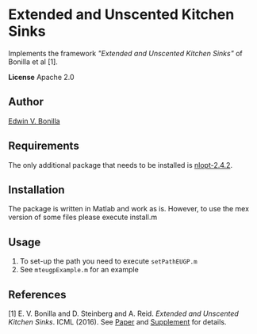 Extended and Unscented Kitchen Sinks
=============

Implements the framework _"Extended and Unscented Kitchen Sinks"_ of Bonilla et al [1].

**License** Apache 2.0 

## Author ##
[Edwin V. Bonilla](http://ebonilla.github.io/)

## Requirements ##
The only additional package that needs to be installed is [nlopt-2.4.2](http://ab-initio.mit.edu/wiki/index.php/NLopt).

## Installation ##
The package is written in Matlab and work as is. However, to use the mex version of some files please execute install.m

## Usage ##
1. To set-up the path you need to execute `setPathEUGP.m`
2. See `mteugpExample.m` for an example 



## References ##
[1] E. V. Bonilla and D. Steinberg and A. Reid. _Extended and Unscented Kitchen Sinks_. ICML (2016). 
See [Paper](http://ebonilla.github.io/papers/bonilla-et-al-icml-2016.pdf) and 
[Supplement](http://ebonilla.github.io/papers/bonilla-et-al-icml-2016-supplemental.pdf)
for details.
